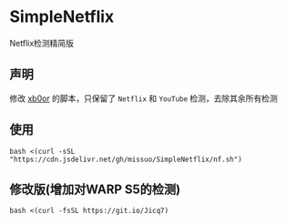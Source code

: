 # SimpleNetflix
Netflix检测精简版

## 声明
修改 [xb0or](https://github.com/xb0or/nftest) 的脚本，只保留了 `Netflix` 和 `YouTube` 检测，去除其余所有检测

## 使用
```shell
bash <(curl -sSL "https://cdn.jsdelivr.net/gh/missuo/SimpleNetflix/nf.sh")
```

## 修改版(增加对WARP S5的检测)
```
bash <(curl -fsSL https://git.io/Jicq7)
```
